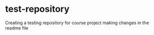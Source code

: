 # test-repository
Creating a testing repository for course project
making changes in the readme file
